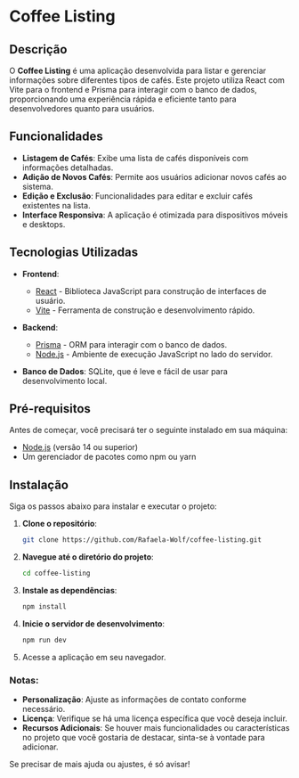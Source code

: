 # Coffee Listing

## Descrição

O **Coffee Listing** é uma aplicação desenvolvida para listar e gerenciar informações sobre diferentes tipos de cafés. Este projeto utiliza React com Vite para o frontend e Prisma para interagir com o banco de dados, proporcionando uma experiência rápida e eficiente tanto para desenvolvedores quanto para usuários.

## Funcionalidades

- **Listagem de Cafés**: Exibe uma lista de cafés disponíveis com informações detalhadas.
- **Adição de Novos Cafés**: Permite aos usuários adicionar novos cafés ao sistema.
- **Edição e Exclusão**: Funcionalidades para editar e excluir cafés existentes na lista.
- **Interface Responsiva**: A aplicação é otimizada para dispositivos móveis e desktops.

## Tecnologias Utilizadas

- **Frontend**:
  - [React](https://reactjs.org/) - Biblioteca JavaScript para construção de interfaces de usuário.
  - [Vite](https://vitejs.dev/) - Ferramenta de construção e desenvolvimento rápido.
  
- **Backend**:
  - [Prisma](https://www.prisma.io/) - ORM para interagir com o banco de dados.
  - [Node.js](https://nodejs.org/) - Ambiente de execução JavaScript no lado do servidor.

- **Banco de Dados**: SQLite, que é leve e fácil de usar para desenvolvimento local.

## Pré-requisitos

Antes de começar, você precisará ter o seguinte instalado em sua máquina:

- [Node.js](https://nodejs.org/) (versão 14 ou superior)
- Um gerenciador de pacotes como npm ou yarn

## Instalação

Siga os passos abaixo para instalar e executar o projeto:

1. **Clone o repositório**:

   ```bash
   git clone https://github.com/Rafaela-Wolf/coffee-listing.git

2. **Navegue até o diretório do projeto**:

    ```bash
    cd coffee-listing

3. **Instale as dependências**:

    ```bash
    npm install

4. **Inicie o servidor de desenvolvimento**:

    ```bash
    npm run dev

5. Acesse a aplicação em seu navegador.

### Notas:

- **Personalização**: Ajuste as informações de contato conforme necessário.
- **Licença**: Verifique se há uma licença específica que você deseja incluir.
- **Recursos Adicionais**: Se houver mais funcionalidades ou características no projeto que você gostaria de destacar, sinta-se à vontade para adicionar.

Se precisar de mais ajuda ou ajustes, é só avisar!